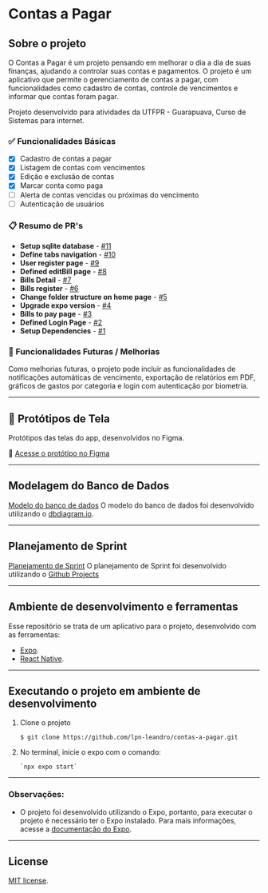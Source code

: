 # Contas a Pagar

## Sobre o projeto

O Contas a Pagar é um projeto pensando em melhorar o dia a dia de suas finanças, ajudando a controlar suas contas e pagamentos. O projeto é um aplicativo que permite o gerenciamento de contas a pagar, com funcionalidades como cadastro de contas, controle de vencimentos e informar que contas foram pagar.

Projeto desenvolvido para atividades da UTFPR - Guarapuava, Curso de Sistemas para internet.

### ✅ Funcionalidades Básicas

- [x] Cadastro de contas a pagar
- [x] Listagem de contas com vencimentos
- [x] Edição e exclusão de contas
- [x] Marcar conta como paga
- [ ] Alerta de contas vencidas ou próximas do vencimento
- [ ] Autenticação de usuários

### 📋 Resumo de PR's

- **Setup sqlite database** - [#11](https://github.com/lpn-leandro/contas-a-pagar/pull/11)
- **Define tabs navigation** - [#10](https://github.com/lpn-leandro/contas-a-pagar/pull/10)
- **User register page** - [#9](https://github.com/lpn-leandro/contas-a-pagar/pull/9)
- **Defined editBill page** - [#8](https://github.com/lpn-leandro/contas-a-pagar/pull/8)
- **Bills Detail** - [#7](https://github.com/lpn-leandro/contas-a-pagar/pull/7)
- **Bills register** - [#6](https://github.com/lpn-leandro/contas-a-pagar/pull/6)
- **Change folder structure on home page** - [#5](https://github.com/lpn-leandro/contas-a-pagar/pull/5)
- **Upgrade expo version** - [#4](https://github.com/lpn-leandro/contas-a-pagar/pull/4)
- **Bills to pay page** - [#3](https://github.com/lpn-leandro/contas-a-pagar/pull/3)
- **Defined Login Page** - [#2](https://github.com/lpn-leandro/contas-a-pagar/pull/2)
- **Setup Dependencies** - [#1](https://github.com/lpn-leandro/contas-a-pagar/pull/1)

### 🌟 Funcionalidades Futuras / Melhorias

Como melhorias futuras, o projeto pode incluir as funcionalidades de notificações automáticas de vencimento, exportação de relatórios em PDF, gráficos de gastos por categoria e login com autenticação por biometria.

---

## 🎨 Protótipos de Tela

Protótipos das telas do app, desenvolvidos no Figma.

🔗 [Acesse o protótipo no Figma](https://www.figma.com/design/GNdMYjl2WivU8dA2iA6gvq/Contas-A-Pagar?node-id=1-2&t=D1pLJ7OtshiyMwqn-1)

---

## Modelagem do Banco de Dados

[Modelo do banco de dados](https://dbdiagram.io/d/Contas-a-pagar-68056e241ca52373f5aa1220)
O modelo do banco de dados foi desenvolvido utilizando o [dbdiagram.io](https://dbdiagram.io/home).

---

## Planejamento de Sprint

[Planejamento de Sprint]()
O planejamento de Sprint foi desenvolvido utilizando o [Github Projects](https://github.com/users/lpn-leandro/projects/5/views/1)

---

## Ambiente de desenvolvimento e ferramentas

Esse repositório se trata de um aplicativo para o projeto, desenvolvido com as ferramentas:

- [Expo](https://docs.expo.dev/).
- [React Native](https://reactnative.dev/).

---

## Executando o projeto em ambiente de desenvolvimento

1.  Clone o projeto

    `$ git clone https://github.com/lpn-leandro/contas-a-pagar.git`

2.  No terminal, inicie o expo com o comando:

        `npx expo start`

---

### Observações:

- O projeto foi desenvolvido utilizando o Expo, portanto, para executar o projeto é necessário ter o Expo instalado. Para mais informações, acesse a [documentação do Expo](https://docs.expo.dev/).

---

## License

[MIT license](https://opensource.org/licenses/MIT).
